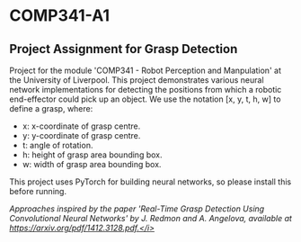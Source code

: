 # COMP341-A1
<h2>Project Assignment for Grasp Detection</h2>

Project for the module 'COMP341 - Robot Perception and Manpulation' at the University of Liverpool.
This project demonstrates various neural network implementations for detecting the positions from which a robotic end-effector could pick up an object.
We use the notation [x, y, t, h, w] to define a grasp, where:

<ul>
  <li> x: x-coordinate of grasp centre.</li>
  <li> y: y-coordinate of grasp centre.</li>
  <li> t: angle of rotation. </li>
  <li> h: height of grasp area bounding box.</li>
  <li> w: width of grasp area bounding box.</li>
</ul>

This project uses PyTorch for building neural networks, so please install this before running.

<i>Approaches inspired by the paper 'Real-Time Grasp Detection Using Convolutional Neural Networks' by J. Redmon and A. Angelova, available at https://arxiv.org/pdf/1412.3128.pdf.</i>

